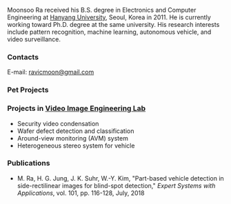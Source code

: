 Moonsoo Ra received his B.S. degree in Electronics and Computer Engineering at [Hanyang University](http://www.hanyang.ac.kr/), Seoul, Korea in 2011. He is currently working toward Ph.D. degree at the same university. His research interests include pattern recognition, machine learning, autonomous vehicle, and video surveillance.

### Contacts
E-mail: ravicmoon@gmail.com

### Pet Projects

### Projects in [Video Image Engineering Lab](http://vision.hanyang.ac.kr/)
- Security video condensation
- Wafer defect detection and classification
- Around-view monitoring (AVM) system
- Heterogeneous stereo system for vehicle
### Publications
- M. Ra, H. G. Jung, J. K. Suhr, W.-Y. Kim, "Part-based vehicle detection in side-rectilinear images for blind-spot detection," *Expert Systems with Applications*, vol. 101, pp. 116-128, July, 2018
